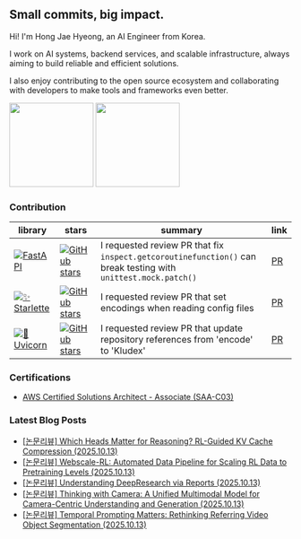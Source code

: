 ## Small commits, big impact.

Hi! I'm Hong Jae Hyeong, an AI Engineer from Korea.

I work on AI systems, backend services, and scalable infrastructure, always aiming to build reliable and efficient solutions.

I also enjoy contributing to the open source ecosystem and collaborating with developers to make tools and frameworks even better.

<a href="https://solved.ac/profile/secrett2633"><img style="height:150px" src="http://mazassumnida.wtf/api/v2/generate_badge?boj=secrett2633"/></a>
<a href="https://github.com/secrett2633"><img style="height:150px" src="https://github-readme-stats.vercel.app/api?username=secrett2633&count_private=true"/></a>

### Contribution
| library | stars | summary | link |
| --- | --- | --- | --- |
| [![FastAPI][fastapi-badge]][fastapi-repo] | [![GitHub stars][fastapi-stars]][fastapi-repo] | I requested review PR that fix `inspect.getcoroutinefunction()` can break testing with `unittest.mock.patch()` | [PR][fastapi-pr] |
| [![✨ Starlette][starlette-badge]][starlette-repo] | [![GitHub stars][starlette-stars]][starlette-repo] | I requested review PR that set encodings when reading config files | [PR][starlette-pr] |
| [![🦄 Uvicorn][uvicorn-badge]][uvicorn-repo] | [![GitHub stars][uvicorn-stars]][uvicorn-repo] | I requested review PR that update repository references from 'encode' to 'Kludex' | [PR][uvicorn-pr] |


### Certifications
- [AWS Certified Solutions Architect - Associate (SAA-C03)][aws-saa-cert]
<!-- References -->

[fastapi-badge]: https://img.shields.io/badge/FastAPI-009688?style=flat-round&logo=fastapi&logoColor=white
[fastapi-repo]: https://github.com/tiangolo/fastapi
[fastapi-stars]: https://img.shields.io/github/stars/tiangolo/fastapi?style=social
[fastapi-pr]: https://github.com/fastapi/fastapi/pull/14022

[starlette-badge]: https://img.shields.io/badge/✨%20Starlette-2D3748?style=flat-round&logoColor=white
[starlette-repo]: https://github.com/Kludex/starlette
[starlette-stars]: https://img.shields.io/github/stars/encode/starlette?style=social
[starlette-pr]: https://github.com/Kludex/starlette/pull/2996

[uvicorn-badge]: https://img.shields.io/badge/🦄%20Uvicorn-4B8BBE?style=flat-round&logoColor=white
[uvicorn-repo]: https://github.com/Kludex/uvicorn
[uvicorn-stars]: https://img.shields.io/github/stars/encode/uvicorn?style=social
[uvicorn-pr]: https://github.com/Kludex/uvicorn/pull/2684

[aws-saa-cert]: https://www.credly.com/badges/ee24ba15-e661-4741-bc4c-46bdaca76e75/public_url

### Latest Blog Posts
- [[논문리뷰] Which Heads Matter for Reasoning? RL-Guided KV Cache Compression (2025.10.13)](https://secrett2633.github.io/ai/review/2025-10-13-Which_Heads_Matter_for_Reasoning_RL-Guided_KV_Cache_Compression/)
- [[논문리뷰] Webscale-RL: Automated Data Pipeline for Scaling RL Data to Pretraining Levels (2025.10.13)](https://secrett2633.github.io/ai/review/2025-10-13-Webscale-RL_Automated_Data_Pipeline_for_Scaling_RL_Data_to_Pretraining_Levels/)
- [[논문리뷰] Understanding DeepResearch via Reports (2025.10.13)](https://secrett2633.github.io/ai/review/2025-10-13-Understanding_DeepResearch_via_Reports/)
- [[논문리뷰] Thinking with Camera: A Unified Multimodal Model for Camera-Centric Understanding and Generation (2025.10.13)](https://secrett2633.github.io/ai/review/2025-10-13-Thinking_with_Camera_A_Unified_Multimodal_Model_for_Camera-Centric_Understanding_and_Generation/)
- [[논문리뷰] Temporal Prompting Matters: Rethinking Referring Video Object Segmentation (2025.10.13)](https://secrett2633.github.io/ai/review/2025-10-13-Temporal_Prompting_Matters_Rethinking_Referring_Video_Object_Segmentation/)